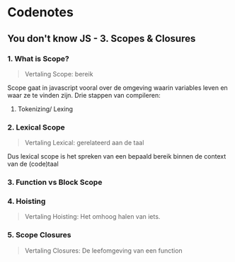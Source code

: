 # Codenotes

## You don't know JS - 3. Scopes & Closures
### 1. What is Scope?
> Vertaling Scope: bereik

Scope gaat in javascript vooral over de omgeving waarin variables leven en waar ze te vinden zijn.
Drie stappen van compileren:
1. Tokenizing/ Lexing

### 2. Lexical Scope
> Vertaling Lexical: gerelateerd aan de taal

Dus lexical scope is het spreken van een bepaald bereik binnen de context van de (code)taal
### 3. Function vs Block Scope
### 4.  Hoisting
> Vertaling Hoisting: Het omhoog halen van iets.
### 5. Scope Closures
> Vertaling Closures: De leefomgeving van een function
